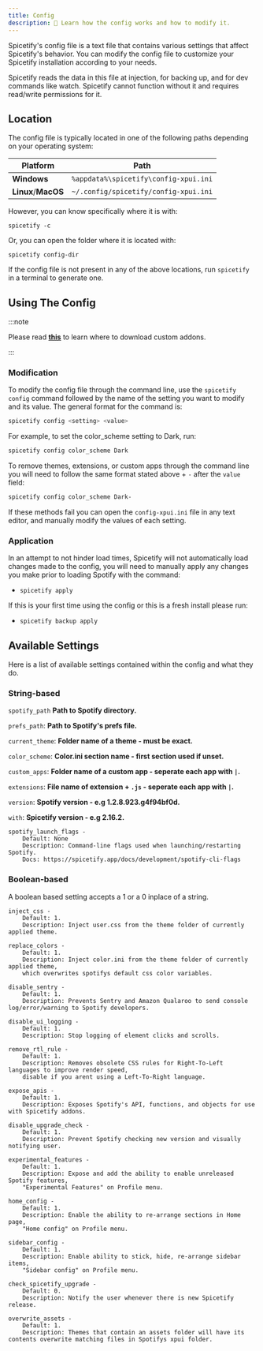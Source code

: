 ```yaml
---
title: Config
description: 🦺 Learn how the config works and how to modify it.
---
```


Spicetify's config file is a text file that contains various settings that affect Spicetify's behavior. 
You can modify the config file to customize your Spicetify installation according to your needs. 

Spicetify reads the data in this file at injection, for backing up, and for dev commands like watch.
Spicetify cannot function without it and requires read/write permissions for it.

## Location

The config file is typically located in one of the following paths depending on your operating system:

| Platform            | Path                                       |
| ------------------- | ------------------------------------------ |
| **Windows**         | `%appdata%\spicetify\config-xpui.ini`      |
| **Linux**/**MacOS** | `~/.config/spicetify/config-xpui.ini`      |

However, you can know specifically where it is with:

```
spicetify -c
```

Or, you can open the folder where it is located with:

```
spicetify config-dir
```

If the config file is not present in any of the above locations, run `spicetify` in a terminal to generate one.


## Using The Config
:::note

Please read [**this**](./local-addons.md) to learn where to download custom addons.

:::

### Modification

To modify the config file through the command line, use the `spicetify config` command followed by the name of the setting you want to modify and its value. The general format for the command is:

```bash
spicetify config <setting> <value>
```

For example, to set the color_scheme setting to Dark, run:
```bash
spicetify config color_scheme Dark
```

To remove themes, extensions, or custom apps through the command line you will need to follow the same format stated above + `-` after the `value` field:
```bash
spicetify config color_scheme Dark-
```

If these methods fail you can open the `config-xpui.ini` file in any text editor, and manually modify the values of each setting.
### Application

In an attempt to not hinder load times, Spicetify will not automatically load changes made to the config, you will need to manually apply any changes you make prior to loading Spotify with the command:
+ `spicetify apply`

If this is your first time using the config or this is a fresh install please run:
+ `spicetify backup apply`

## Available Settings
Here is a list of available settings contained within the config and what they do.

### String-based
`spotify_path` **Path to Spotify directory.**

`prefs_path`: **Path to Spotify's prefs file.**

`current_theme`: **Folder name of a theme - must be exact.**

`color_scheme`: **Color.ini section name - first section used if unset.**

`custom_apps`: **Folder name of a custom app - seperate each app with `|`.**

`extensions`: **File name of extension + `.js` - seperate each app with `|`.**

`version`: **Spotify version - e.g 1.2.8.923.g4f94bf0d.**

`with`: **Spicetify version - e.g 2.16.2.**

```
spotify_launch_flags -
    Default: None
    Description: Command-line flags used when launching/restarting Spotify.
    Docs: https://spicetify.app/docs/development/spotify-cli-flags
```

### Boolean-based
A boolean based setting accepts a 1 or a 0 inplace of a string.

```
inject_css -
    Default: 1.
    Description: Inject user.css from the theme folder of currently applied theme.
```
```
replace_colors -
    Default: 1.
    Description: Inject color.ini from the theme folder of currently applied theme, 
    which overwrites spotifys default css color variables.
```
```
disable_sentry -
    Default: 1.
    Description: Prevents Sentry and Amazon Qualaroo to send console log/error/warning to Spotify developers.
```
```
disable_ui_logging -
    Default: 1.
    Description: Stop logging of element clicks and scrolls.
```
```
remove_rtl_rule -
    Default: 1.
    Description: Removes obsolete CSS rules for Right-To-Left languages to improve render speed, 
    disable if you arent using a Left-To-Right language.
```
```
expose_apis -
    Default: 1.
    Description: Exposes Spotify's API, functions, and objects for use with Spicetify addons.
```
```
disable_upgrade_check -
    Default: 1.
    Description: Prevent Spotify checking new version and visually notifying user.
```
```
experimental_features -
    Default: 1.
    Description: Expose and add the ability to enable unreleased Spotify features, 
    "Experimental Features" on Profile menu.
```
```
home_config -
    Default: 1.
    Description: Enable the ability to re-arrange sections in Home page,
    "Home config" on Profile menu.
```
```
sidebar_config -
    Default: 1.
    Description: Enable ability to stick, hide, re-arrange sidebar items,
    "Sidebar config" on Profile menu.
```

```
check_spicetify_upgrade -
    Default: 0.
    Description: Notify the user whenever there is new Spicetify release.
```
```
overwrite_assets -
    Default: 1.
    Description: Themes that contain an assets folder will have its contents overwrite matching files in Spotifys xpui folder.
```
